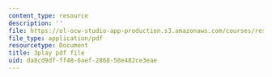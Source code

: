 ```yaml
---
content_type: resource
description: ''
file: https://ol-ocw-studio-app-production.s3.amazonaws.com/courses/res-10-001-making-science-and-engineering-pictures-a-practical-guide-to-presenting-your-work-spring-2016/da8cd9dfff486aef286858e482ce3eae_xB8eS-96q3I.pdf
file_type: application/pdf
resourcetype: Document
title: 3play pdf file
uid: da8cd9df-ff48-6aef-2868-58e482ce3eae
---
```

